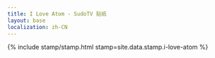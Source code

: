 ```yaml
---
title: I Love Atom - SudoTV 贴纸
layout: base
localization: zh-CN
---
```


{% include stamp/stamp.html
    stamp=site.data.stamp.i-love-atom
%}
